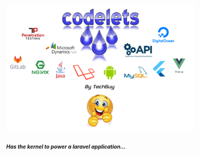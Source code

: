 # <p align="center"><a href="#" target="_blank"><img src="https://github.com/dev-techguy/TechGuy/blob/master/techguy.png"></a></p>

##### Has the kernel to power a laravel application...

